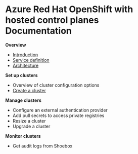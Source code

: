 # Azure Red Hat OpenShift with hosted control planes Documentation

**Overview**

* [Introduction](gh-markdown/introduction.md)
* [Service definition](gh-markdown/service-def.md)
* [Architecture](gh-markdown/architecture.md)

**Set up clusters**

* Overview of cluster configuration options
* [Create a cluster](gh-markdown/create-cluster.md)

**Manage clusters**

* Configure an external authentication provider
* Add pull secrets to access private registries
* Resize a cluster
* Upgrade a cluster

**Monitor clusters**

* Get audit logs from Shoebox 
